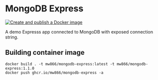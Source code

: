 # MongoDB Express
[![Create and publish a Docker image](https://github.com/mw866/mongodb-express/actions/workflows/deploy-image.yml/badge.svg)](https://github.com/mw866/mongodb-express/actions/workflows/deploy-image.yml)

A demo Expresss app connected to MongoDB with exposed connection string.


## Building container image
```
docker build . -t mw866/mongodb-express:latest -t mw866/mongodb-express:1.1.0 
docker push ghcr.io/mw866/mongodb-express -a
```
